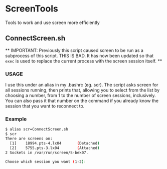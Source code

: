 ScreenTools
===========

Tools to work and use screen more efficiently

## ConnectScreen.sh 
** IMPORTANT:  Previously this script caused screen to be run as a subprocess of this script. THIS IS BAD. 
It has now been updated so that `exec` is used to replace the current process with the screen session itself. **

### USAGE
I use this under an alias in my .bashrc (eg. scr).
The script asks screen for all sessions running, then prints that, allowing you to select from the list
by choosing a number, from 1 to the number of screen sessions, inclusively.
You can also pass it that number on the command if you already know the session that you want to reconnect to.

### Example
```bash
$ alias scr=ConnectScreen.sh
$ scr
There are screens on:
  [1]    18994.pts-4.lx04       (Detached)
  [2]    5755.pts-3.lx04        (Attached)
2 Sockets in /var/run/screen/S-bek07.

Choose which session you want (1-2): 
```
